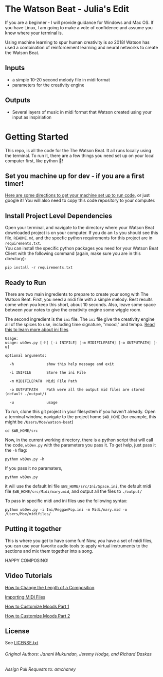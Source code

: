 The Watson Beat - Julia's Edit
===============

If you are a beginner - I will provide guidance for Windows and Mac OS. 
If you have Linux, I am going to make a vote of confidence and assume you know where your terminal is.

Using machine learning to spur human creativity is _so_ 2018!  Watson has used
a combination of reinforcement learning and neural networks to create the Watson Beat.

Inputs
------
 - a simple 10-20 second melody file in midi format
 - parameters for the creativity engine

Outputs
-------
 - Several layers of music in midi format that Watson created using your input
   as inspiriation

Getting Started
===============
This repo, is all the code for the The Watson Beat.  It all runs locally using 
the terminal.  To run it, there are a few things you need set up on your local computer first, like python 🐍!

Set you machine up for dev - if you are a first timer!
------------------------------------------------------
[Here are some directions to get your machine set up to run code](./initial_setup.md), or 
just google it!  You will also need to copy this code repository to your computer.


Install Project Level Dependencies
----------------------------------
Open your terminal, and navigate to the directory where your Watson Beat downloaded project is on your computer.  If you do an `ls` you should see this file, `README.md`, and the
specfic python requirements for this project are in `requirements.txt`.  
You can install the specific python packages you need for your
Watson Beat Client with the following command (again, make sure you are in this directory):

`pip install -r requirements.txt`


Ready to Run
------------
There are two main ingredients to prepare to create your song with The Watson Beat.  First, you need
a midi file with a simple melody.  Best results come when you keep this short, about 10 seconds.  Also,
leave some space between your notes to give the creativity engine some wiggle room.

The second ingredient is the `ini` file.  The `ini` file give the creativity engine all of the spices
to use, including time signature, "mood," and tempo.  [Read this to learn more about ini files](./customize_ini.md).


```
Usage:
usage: wbDev.py [-h] [-i INIFILE] [-m MIDIFILEPATH] [-o OUTPUTPATH] [-u]

optional arguments:

  -h               show this help message and exit

  -i INIFILE       Store the ini File

  -m MIDIFILEPATH  Midi File Path

  -o OUTPUTPATH    Path were all the output mid files are stored (default ./output/)

  -u               usage
```

To run, clone this git project in your filesystem if you haven't already.  Open a terminal window, navigate to the 
project home `$WB_HOME` (for example, this might be `/Users/Moe/watson-beat`)

`cd $WB_HOME/src` 

Now, in the current working directory, there is a python script that will call the code, `wbDev.py` with the
parameters you pass it. To get help, just pass it the `-h` flag:

`python wbDev.py -h`

If you pass it no paramaters, 

`python wbDev.py`

it will use the default Ini file `$WB_HOME/src/Ini/Space.ini`, the default midi
file `$WB_HOME/src/Midi/mary.mid`, and output all the files to `./output/`

To pass in specific midi and ini files use the following syntax:

`python wbDev.py -i Ini/ReggaePop.ini -m Midi/mary.mid -o /Users/Moe/midifiles/`


Putting it together
-------------------
This is where you get to have some fun! Now, you have a set of midi files, you can use your favorite 
audio tools to apply virtual instruments to the sections and mix them together into a song.  

HAPPY COMPOSING!


Video Tutorials
-------------------
[How to Change the Length of a Composition](https://www.youtube.com/watch?v=suND0biUTKQ&feature=youtu.be)

[Importing MIDI Files](https://www.youtube.com/watch?v=0mWz3h1ZiJE&feature=youtu.be)

[How to Customize Moods Part 1](https://www.youtube.com/watch?v=OUDXpJJhoK8&feature=youtu.be)

[How to Customize Moods Part 2](https://www.youtube.com/watch?v=PSqLVEJexrU&feature=youtu.be)


License
-------
See [LICENSE.txt](./LICENSE.txt)

###### Original Authors: Janani Mukundan, Jeremy Hodge, and Richard Daskas 
###### Assign Pull Requests to: amchaney

